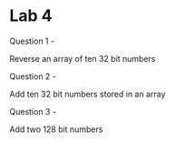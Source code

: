 # Lab 4

Question 1 - 

Reverse an array of ten 32 bit numbers

Question 2 - 

Add ten 32 bit numbers stored in an array

Question 3 - 

Add two 128 bit numbers

